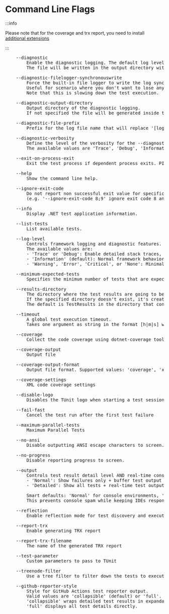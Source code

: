 # Command Line Flags

:::info

Please note that for the coverage and trx report, you need to install [additional extensions](../extensions/extensions.md)

:::

<pre>
    --diagnostic
        Enable the diagnostic logging. The default log level is 'Trace'.
        The file will be written in the output directory with the name log_[MMddHHssfff].diag

    --diagnostic-filelogger-synchronouswrite
        Force the built-in file logger to write the log synchronously.
        Useful for scenario where you don't want to lose any log (i.e. in case of crash).
        Note that this is slowing down the test execution.

    --diagnostic-output-directory
        Output directory of the diagnostic logging.
        If not specified the file will be generated inside the default 'TestResults' directory.

    --diagnostic-file-prefix
        Prefix for the log file name that will replace '[log]_.'

    --diagnostic-verbosity
        Define the level of the verbosity for the --diagnostic.
        The available values are 'Trace', 'Debug', 'Information', 'Warning', 'Error', and 'Critical'.

    --exit-on-process-exit
        Exit the test process if dependent process exits. PID must be provided.

    --help
        Show the command line help.

    --ignore-exit-code
        Do not report non successful exit value for specific exit codes
        (e.g. '--ignore-exit-code 8;9' ignore exit code 8 and 9 and will return 0 in these case)

    --info
        Display .NET test application information.

    --list-tests
        List available tests.

    --log-level
        Controls framework logging and diagnostic features.
        The available values are:
        - 'Trace' or 'Debug': Enable detailed stack traces, discovery diagnostics, timing details
        - 'Information' (default): Normal framework behavior
        - 'Warning', 'Error', 'Critical', or 'None': Minimal framework output

    --minimum-expected-tests
        Specifies the minimum number of tests that are expected to run.

    --results-directory
        The directory where the test results are going to be placed.
        If the specified directory doesn't exist, it's created.
        The default is TestResults in the directory that contains the test application.

    --timeout
        A global test execution timeout.
        Takes one argument as string in the format [h|m|s] where 'value' is float.

    --coverage
        Collect the code coverage using dotnet-coverage tool

    --coverage-output
        Output file

    --coverage-output-format
        Output file format. Supported values: 'coverage', 'xml' and 'cobertura'

    --coverage-settings
        XML code coverage settings

    --disable-logo
        Disables the TUnit logo when starting a test session

    --fail-fast
        Cancel the test run after the first test failure

    --maximum-parallel-tests
        Maximum Parallel Tests

    --no-ansi
        Disable outputting ANSI escape characters to screen.

    --no-progress
        Disable reporting progress to screen.

    --output
        Controls test result detail level AND real-time console output buffering.
        - 'Normal': Show failures only + buffer test output (no real-time spam)
        - 'Detailed': Show all tests + real-time test output

        Smart defaults: 'Normal' for console environments, 'Detailed' for IDE environments.
        This prevents console spam while keeping IDEs responsive (each test has its own output window).

    --reflection
        Enable reflection mode for test discovery and execution (defaults to source generation mode)

    --report-trx
        Enable generating TRX report

    --report-trx-filename
        The name of the generated TRX report

    --test-parameter
        Custom parameters to pass to TUnit

    --treenode-filter
        Use a tree filter to filter down the tests to execute

    --github-reporter-style
        Style for GitHub Actions test reporter output.
        Valid values are 'collapsible' (default) or 'full'.
        'collapsible' wraps detailed test results in expandable HTML blocks.
        'full' displays all test details directly.
</pre>
